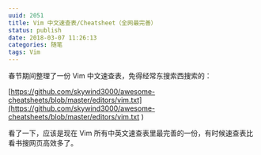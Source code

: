 ```yaml
---
uuid: 2051
title: Vim 中文速查表/Cheatsheet（全网最完善）
status: publish
date: 2018-03-07 11:26:13
categories: 随笔
tags: Vim
---
```

春节期间整理了一份 Vim 中文速查表，免得经常东搜索西搜索的：

[https://github.com/skywind3000/awesome-cheatsheets/blob/master/editors/vim.txt](https://github.com/skywind3000/awesome-cheatsheets/blob/master/editors/vim.txt )

看了一下，应该是现在 Vim 所有中英文速查表里最完善的一份，有时候速查表比看书搜网页高效多了。

